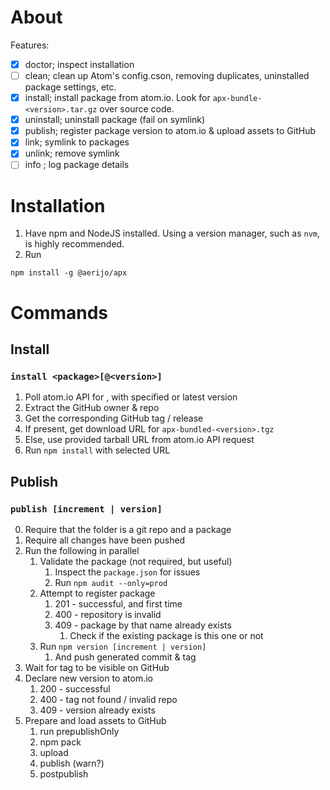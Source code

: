 # About

Features:
- [X] doctor; inspect installation
- [ ] clean; clean up Atom's config.cson, removing duplicates, uninstalled package settings, etc.
- [X] install; install package from atom.io. Look for `apx-bundle-<version>.tar.gz` over source code.
- [X] uninstall; uninstall package (fail on symlink)
- [X] publish; register package version to atom.io & upload assets to GitHub
- [X] link; symlink to packages
- [X] unlink; remove symlink
- [ ] info <package>; log package details

# Installation
1. Have npm and NodeJS installed. Using a version manager, such as `nvm`, is highly recommended.
2. Run
```
npm install -g @aerijo/apx
```

# Commands

## Install

### `install <package>[@<version>]`

1. Poll atom.io API for <package>, with specified or latest version
2. Extract the GitHub owner & repo
3. Get the corresponding GitHub tag / release
4. If present, get download URL for `apx-bundled-<version>.tgz`
5. Else, use provided tarball URL from atom.io API request
6. Run `npm install` with selected URL

## Publish

### `publish [increment | version]`

0. Require that the folder is a git repo and a package
1. Require all changes have been pushed
2. Run the following in parallel
    1. Validate the package (not required, but useful)
        1. Inspect the `package.json` for issues
        2. Run `npm audit --only=prod`
    2. Attempt to register package
        1. 201 - successful, and first time
        2. 400 - repository is invalid
        3. 409 - package by that name already exists
            1. Check if the existing package is this one or not
    3. Run `npm version [increment | version]`
        1. And push generated commit & tag
3. Wait for tag to be visible on GitHub
4. Declare new version to atom.io
    1. 200 - successful
    2. 400 - tag not found / invalid repo
    3. 409 - version already exists
5. Prepare and load assets to GitHub
    1. run prepublishOnly
    2. npm pack
    3. upload
    4. publish (warn?)
    5. postpublish
